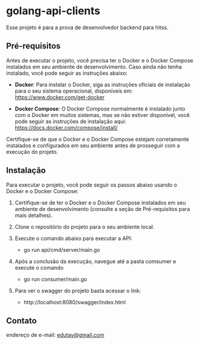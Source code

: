 # golang-api-clients

Esse projeto é para a prova de desenvolvedor backend para hitss.

## Pré-requisitos

Antes de executar o projeto, você precisa ter o Docker e o Docker Compose instalados em seu ambiente de desenvolvimento. Caso ainda não tenha instalado, você pode seguir as instruções abaixo:

- **Docker**: Para instalar o Docker, siga as instruções oficiais de instalação para o seu sistema operacional, disponíveis em: https://www.docker.com/get-docker

- **Docker Compose**: O Docker Compose normalmente é instalado junto com o Docker em muitos sistemas, mas se não estiver disponível, você pode seguir as instruções de instalação aqui: https://docs.docker.com/compose/install/

Certifique-se de que o Docker e o Docker Compose estejam corretamente instalados e configurados em seu ambiente antes de prosseguir com a execução do projeto.

## Instalação

Para executar o projeto, você pode seguir os passos abaixo usando o Docker e o Docker Compose:

1. Certifique-se de ter o Docker e o Docker Compose instalados em seu ambiente de desenvolvimento (consulte a seção de Pré-requisitos para mais detalhes).

2. Clone o repositório do projeto para o seu ambiente local.

3. Execute o comando abaixo para executar a API:
   - go run api/cmd/server/main.go
4. Após a conclusão da execução, navegue até a pasta comsumer e execute o comando

   - go run consumer/main.go

5. Para ver o swagger do projeto basta acessar o link:
   - http://localhost:8080/swagger/index.html

## Contato

endereço de e-mail: edutav@gmail.com
